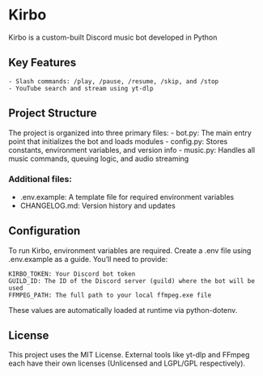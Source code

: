 # Kirbo

Kirbo is a custom-built Discord music bot developed in Python

## Key Features

    - Slash commands: /play, /pause, /resume, /skip, and /stop
    - YouTube search and stream using yt-dlp

## Project Structure

The project is organized into three primary files:
    - bot.py: The main entry point that initializes the bot and loads modules
    - config.py: Stores constants, environment variables, and version info
    - music.py: Handles all music commands, queuing logic, and audio streaming

### Additional files:

- .env.example: A template file for required environment variables
- CHANGELOG.md: Version history and updates

## Configuration

To run Kirbo, environment variables are required. Create a .env file using .env.example as a guide. You’ll need to provide:

    KIRBO_TOKEN: Your Discord bot token
    GUILD_ID: The ID of the Discord server (guild) where the bot will be used
    FFMPEG_PATH: The full path to your local ffmpeg.exe file

These values are automatically loaded at runtime via python-dotenv.

## License

This project uses the MIT License. External tools like yt-dlp and FFmpeg each have their own licenses (Unlicensed and LGPL/GPL respectively).
